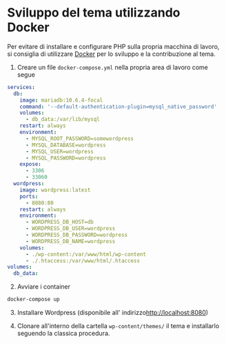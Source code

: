 # Sviluppo del tema utilizzando Docker

Per evitare di installare e configurare PHP sulla propria macchina di lavoro,
si consiglia di utilizzare [Docker](https://www.docker.com/) per lo sviluppo e 
la contribuzione al tema.

1. Creare un file `docker-compose.yml` nella propria area di lavoro
come segue

```yaml
services:
  db:
    image: mariadb:10.6.4-focal
    command: '--default-authentication-plugin=mysql_native_password'
    volumes:
      - db_data:/var/lib/mysql
    restart: always
    environment:
      - MYSQL_ROOT_PASSWORD=somewordpress
      - MYSQL_DATABASE=wordpress
      - MYSQL_USER=wordpress
      - MYSQL_PASSWORD=wordpress
    expose:
      - 3306
      - 33060
  wordpress:
    image: wordpress:latest
    ports:
      - 8080:80
    restart: always
    environment:
      - WORDPRESS_DB_HOST=db
      - WORDPRESS_DB_USER=wordpress
      - WORDPRESS_DB_PASSWORD=wordpress
      - WORDPRESS_DB_NAME=wordpress
    volumes:
      - ./wp-content:/var/www/html/wp-content
      - ./.htaccess:/var/www/html/.htaccess
volumes:
  db_data:
```

2. Avviare i container 

```sh
docker-compose up
```

3. Installare Wordpress (disponibile all' indirizzo[http://localhost:8080](http://localhost:8080))

4. Clonare all'interno della cartella `wp-content/themes/` il tema e installarlo 
seguendo la classica procedura.
